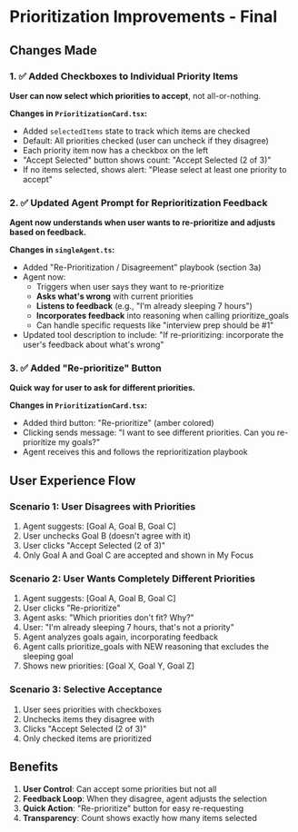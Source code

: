 # Prioritization Improvements - Final

## Changes Made

### 1. ✅ Added Checkboxes to Individual Priority Items

**User can now select which priorities to accept**, not all-or-nothing.

**Changes in `PrioritizationCard.tsx`:**
- Added `selectedItems` state to track which items are checked
- Default: All priorities checked (user can uncheck if they disagree)
- Each priority item now has a checkbox on the left
- "Accept Selected" button shows count: "Accept Selected (2 of 3)"
- If no items selected, shows alert: "Please select at least one priority to accept"

### 2. ✅ Updated Agent Prompt for Reprioritization Feedback

**Agent now understands when user wants to re-prioritize and adjusts based on feedback.**

**Changes in `singleAgent.ts`:**
- Added "Re-Prioritization / Disagreement" playbook (section 3a)
- Agent now:
  - Triggers when user says they want to re-prioritize
  - **Asks what's wrong** with current priorities
  - **Listens to feedback** (e.g., "I'm already sleeping 7 hours")
  - **Incorporates feedback** into reasoning when calling prioritize_goals
  - Can handle specific requests like "interview prep should be #1"
- Updated tool description to include: "If re-prioritizing: incorporate the user's feedback about what's wrong"

### 3. ✅ Added "Re-prioritize" Button

**Quick way for user to ask for different priorities.**

**Changes in `PrioritizationCard.tsx`:**
- Added third button: "Re-prioritize" (amber colored)
- Clicking sends message: "I want to see different priorities. Can you re-prioritize my goals?"
- Agent receives this and follows the reprioritization playbook

## User Experience Flow

### Scenario 1: User Disagrees with Priorities
1. Agent suggests: [Goal A, Goal B, Goal C]
2. User unchecks Goal B (doesn't agree with it)
3. User clicks "Accept Selected (2 of 3)"
4. Only Goal A and Goal C are accepted and shown in My Focus

### Scenario 2: User Wants Completely Different Priorities
1. Agent suggests: [Goal A, Goal B, Goal C]
2. User clicks "Re-prioritize"
3. Agent asks: "Which priorities don't fit? Why?"
4. User: "I'm already sleeping 7 hours, that's not a priority"
5. Agent analyzes goals again, incorporating feedback
6. Agent calls prioritize_goals with NEW reasoning that excludes the sleeping goal
7. Shows new priorities: [Goal X, Goal Y, Goal Z]

### Scenario 3: Selective Acceptance
1. User sees priorities with checkboxes
2. Unchecks items they disagree with
3. Clicks "Accept Selected (2 of 3)"
4. Only checked items are prioritized

## Benefits

1. **User Control**: Can accept some priorities but not all
2. **Feedback Loop**: When they disagree, agent adjusts the selection
3. **Quick Action**: "Re-prioritize" button for easy re-requesting
4. **Transparency**: Count shows exactly how many items selected

